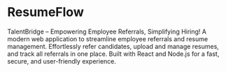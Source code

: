 # ResumeFlow
TalentBridge – Empowering Employee Referrals, Simplifying Hiring! A modern web application to streamline employee referrals and resume management. Effortlessly refer candidates, upload and manage resumes, and track all referrals in one place. Built with React and Node.js for a fast, secure, and user-friendly experience.
